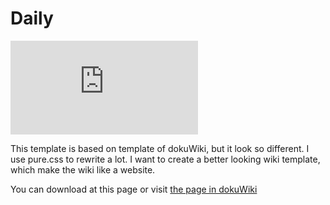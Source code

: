 # Daily
![](https://www.dokuwiki.org/lib/exe/fetch.php?tok=7b576c&media=http%3A%2F%2Fi1.tietuku.com%2Fefa2665e9c044a17.png)

This template is based on template of dokuWiki, but it look so different. 
I use pure.css to rewrite a lot. I want to create a better looking wiki template, which make the wiki like a website.

You can download at this page or visit [the page in dokuWiki](https://www.dokuwiki.org/template:daily)

